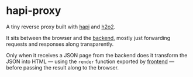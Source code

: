 # hapi-proxy

A tiny reverse proxy built with [hapi](https://hapi.dev/) and [h2o2](https://hapi.dev/module/h2o2/).

It sits between the browser and the [backend](../backend), mostly just forwarding requests and responses along transparently.

Only when it receives a JSON page from the backend does it transform the JSON into HTML — using the `render` function exported by [frontend](../frontend) — before passing the result along to the browser.
